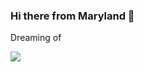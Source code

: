### Hi there from Maryland 👋 <br>
Dreaming of 

<img src="https://media-exp1.licdn.com/dms/image/C4D16AQEPQllEZDFAQA/profile-displaybackgroundimage-shrink_350_1400/0?e=1600300800&v=beta&t=T6iDfpy3R6nj8h6LOQjkwzxPgETai_R3G7WzVBRJG18">

<!--
**robey728/robey728** is a ✨ _special_ ✨ repository because its `README.md` (this file) appears on your GitHub profile.

Here are some ideas to get you started:

- 🔭 I’m currently working on ...
- 🌱 I’m currently learning ...
- 👯 I’m looking to collaborate on ...
- 🤔 I’m looking for help with ...
- 💬 Ask me about ...
- 📫 How to reach me: ...
- 😄 Pronouns: ...
- ⚡ Fun fact: ...
-->
